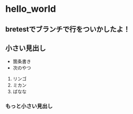 # hello_world

## bretestでブランチで行をついかしたよ！

## 小さい見出し

- 箇条書き
- 次のやつ

1. リンゴ
2. ミカン
3. ばなな

### もっと小さい見出し
